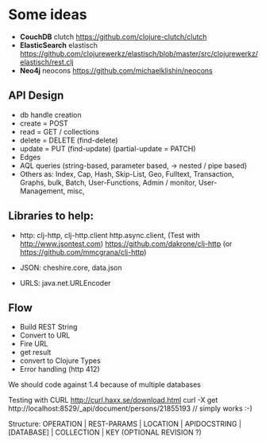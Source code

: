 # Some ideas #

* **CouchDB** clutch https://github.com/clojure-clutch/clutch
* **ElasticSearch** elastisch https://github.com/clojurewerkz/elastisch/blob/master/src/clojurewerkz/elastisch/rest.clj
* **Neo4j** neocons https://github.com/michaelklishin/neocons

## API Design ##
* db handle creation
* create = POST
* read = GET / collections
* delete = DELETE (find-delete)
* update = PUT (find-update) (partial-update = PATCH)
* Edges
* AQL queries (string-based, parameter based, -> nested / pipe based)
* Others as: Index, Cap, Hash, Skip-List, Geo, Fulltext, Transaction, Graphs,
bulk, Batch, User-Functions, Admin / monitor, User-Management, misc, 

## Libraries to help:
* http: clj-http, clj-http.client http.async.client,
(Test with http://www.jsontest.com)
https://github.com/dakrone/clj-http (or https://github.com/mmcgrana/clj-http)

* JSON: cheshire.core, data.json
* URLS: java.net.URLEncoder

## Flow
* Build REST  String
* Convert to URL
* Fire URL
* get result
* convert to Clojure Types
* Error handling (http 412)

We should code against 1.4 because of multiple databases

Testing with CURL http://curl.haxx.se/download.html
curl -X get http://localhost:8529/_api/document/persons/21855193 // simply works :-)

Structure:
OPERATION | REST-PARAMS | LOCATION | APIDOCSTRING | [DATABASE] | COLLECTION | KEY (OPTIONAL REVISION ?)
